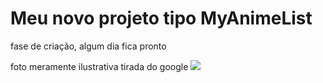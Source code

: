  <h1> Meu novo projeto tipo MyAnimeList</h1>
 
 
 
 fase de criação, algum dia fica pronto

foto meramente ilustrativa tirada do google
<img src="https://v5j9q4b5.rocketcdn.me/wp-content/uploads/2017/12/capa-18.jpg"></img>
